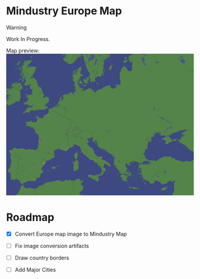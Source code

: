 # Mindustry Europe Map

> [!WARNING]  
> Work In Progress.

Map preview:
![map](preview.png)

# Roadmap 
- [x] Convert Europe map image to Mindustry Map
- [ ] Fix image conversion artifacts 
- [ ] Draw country borders
- [ ] Add Major Cities

